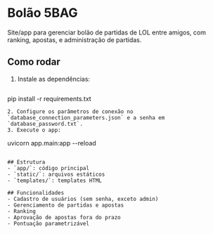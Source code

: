 # Bolão 5BAG

Site/app para gerenciar bolão de partidas de LOL entre amigos, com ranking, apostas, e administração de partidas.

## Como rodar

1. Instale as dependências:
   ```
pip install -r requirements.txt
   ```
2. Configure os parâmetros de conexão no `database_connection_parameters.json` e a senha em `database_password.txt`.
3. Execute o app:
   ```
uvicorn app.main:app --reload
   ```

## Estrutura
- `app/`: código principal
- `static/`: arquivos estáticos
- `templates/`: templates HTML

## Funcionalidades
- Cadastro de usuários (sem senha, exceto admin)
- Gerenciamento de partidas e apostas
- Ranking
- Aprovação de apostas fora do prazo
- Pontuação parametrizável
